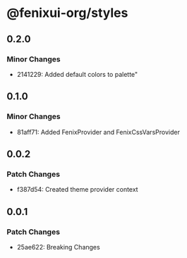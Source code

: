# @fenixui-org/styles

## 0.2.0

### Minor Changes

- 2141229: Added default colors to palette"

## 0.1.0

### Minor Changes

- 81aff71: Added FenixProvider and FenixCssVarsProvider

## 0.0.2

### Patch Changes

- f387d54: Created theme provider context

## 0.0.1

### Patch Changes

- 25ae622: Breaking Changes
